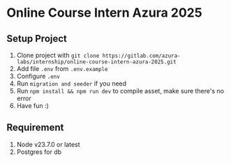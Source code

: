 # Online Course Intern Azura 2025
## Setup Project
1. Clone project with `git clone https://gitlab.com/azura-labs/internship/online-course-intern-azura-2025.git`
2. Add file `.env` from `.env.example`
4. Configure  `.env`
5. Run `migration and seeder` if you need
6. Run `npm install && npm run dev` to compile asset, make sure there's no error
7. Have fun :)

## Requirement
1. Node v23.7.0 or latest
2. Postgres for db
